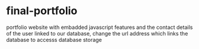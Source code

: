# final-portfolio
portfolio website with embadded javascript features and the contact details of the user linked to our database, change the url address which links the database to accesss database storage

